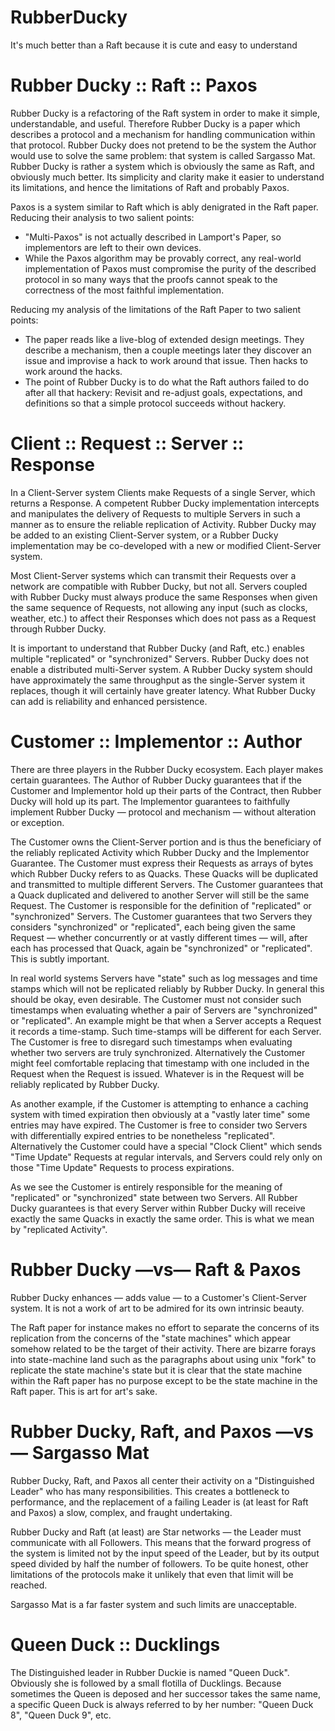 # RubberDucky
It's much better than a Raft because it is cute and easy to understand

# Rubber Ducky :: Raft :: Paxos

Rubber Ducky is a refactoring of the Raft system in
order to make it simple, understandable, and useful.
Therefore Rubber Ducky is a paper which describes a
protocol and a mechanism for handling communication within
that protocol. Rubber Ducky does not pretend to be
the system the Author would use to solve the same
problem: that system is called Sargasso Mat. Rubber
Ducky is rather a system which is obviously the same
as Raft, and obviously much better. Its simplicity
and clarity make it easier to understand its
limitations, and hence the limitations of Raft and
probably Paxos.

Paxos is a system similar to Raft which is ably denigrated in the Raft paper. Reducing their analysis to two salient points:
  * "Multi-Paxos" is not actually described in Lamport's Paper, so implementors are left to their own devices.
  * While the Paxos algorithm may be provably correct, any real-world implementation of Paxos must compromise the purity of the described protocol in so many ways that the proofs cannot speak to the correctness of the most faithful implementation.

Reducing my analysis of the limitations of the Raft Paper to two salient points:
  * The paper reads like a live-blog of extended design meetings. They describe a mechanism, then a couple meetings later they discover an issue and improvise a hack to work around that issue. Then hacks to work around the hacks.
  * The point of Rubber Ducky is to do what the Raft authors failed to do after all that hackery: Revisit and re-adjust goals, expectations, and definitions so that a simple protocol succeeds without hackery.

# Client :: Request :: Server :: Response

In a Client-Server system Clients make Requests of a
single Server, which returns a Response. A competent
Rubber Ducky implementation intercepts and
manipulates the delivery of Requests to multiple
Servers in such a manner as to ensure the reliable
replication of Activity. Rubber Ducky may be added to
an existing Client-Server system, or a Rubber Ducky
implementation may be co-developed with a new or
modified Client-Server system.

Most Client-Server systems which can transmit their
Requests over a network are compatible with Rubber
Ducky, but not all. Servers coupled with Rubber Ducky
must always produce the same Responses when given the
same sequence of Requests, not allowing any input
(such as clocks, weather, etc.) to affect their
Responses which does not pass as a Request through
Rubber Ducky.

It is important to understand that Rubber Ducky (and Raft, etc.)
enables multiple "replicated" or
"synchronized" Servers. Rubber Ducky does not
enable a distributed multi-Server system. A Rubber
Ducky system should have approximately the same
throughput as the single-Server system it replaces, though it will certainly have greater latency.
What Rubber Ducky can add is reliability and enhanced
persistence.

# Customer :: Implementor :: Author

There are three players in the Rubber Ducky
ecosystem. Each player makes certain guarantees. The
Author of Rubber Ducky guarantees that if the
Customer and Implementor hold up their parts of the
Contract, then Rubber Ducky will hold up its part.
The Implementor guarantees to faithfully implement
Rubber Ducky — protocol and mechanism —
without alteration or exception.

The Customer owns the Client-Server portion and is
thus the beneficiary of the reliably replicated
Activity which Rubber Ducky and the Implementor
Guarantee. The Customer must express their Requests
as arrays of bytes which Rubber Ducky refers to as
Quacks. These Quacks will be duplicated and
transmitted to multiple different Servers. The
Customer guarantees that a Quack duplicated and
delivered to another Server will still be the same
Request. The Customer is responsible for the
definition of "replicated" or
"synchronized" Servers. The Customer
guarantees that two Servers they considers
"synchronized" or "replicated", each
being given the same Request — whether
concurrently or at vastly different times — will,
after each has processed that Quack, again be
"synchronized" or "replicated". This
is subtly important.

In real world systems Servers have "state"
such as log messages and time stamps which will not
be replicated reliably by Rubber Ducky. In general
this should be okay, even desirable. The Customer
must not consider such timestamps when evaluating
whether a pair of Servers are "synchronized"
or "replicated". An example might be that
when a Server accepts a Request it records a
time-stamp. Such time-stamps will be different for
each Server. The Customer is free to disregard such
timestamps when evaluating whether two servers are
truly synchronized. Alternatively the Customer might
feel comfortable replacing that timestamp with one
included in the Request when the Request is issued.
Whatever is in the Request will be reliably
replicated by Rubber Ducky.

As another example, if the Customer is attempting to enhance a caching system with timed expiration then
obviously at a "vastly later time" some entries may have expired. The Customer is free to consider two Servers with differentially expired entries to be nonetheless "replicated". Alternatively the Customer could have a special "Clock Client" which sends "Time Update" Requests at regular intervals, and Servers could rely only on those "Time Update" Requests to process expirations.

As we see the Customer is entirely responsible for the meaning of "replicated" or "synchronized" state between two Servers. All Rubber Ducky guarantees is that every Server within Rubber Ducky will receive exactly the same Quacks in exactly the same order. This is what we mean by "replicated Activity".

# Rubber Ducky —vs— Raft & Paxos

Rubber Ducky enhances — adds value — to a Customer's Client-Server system. It is not a work of art to be admired for its own intrinsic beauty.

The Raft paper for instance makes no effort to separate the concerns of its replication from the concerns of the "state machines" which appear somehow related to be the target of their activity. There are bizarre forays into state-machine land such as the paragraphs about using unix "fork" to replicate the state machine's state but it is clear that the state machine within the Raft paper has no purpose except to be the state machine in the Raft paper. This is art for art's sake.

# Rubber Ducky, Raft, and Paxos —vs— Sargasso Mat

Rubber Ducky, Raft, and Paxos all center their activity on a "Distinguished Leader" who has many responsibilities. This creates a bottleneck to performance, and the replacement of a failing Leader is (at least for Raft and Paxos) a slow, complex, and fraught undertaking.

Rubber Ducky and Raft (at least) are Star networks — the Leader must communicate with all Followers. This means that the forward progress of the system is limited not by the input speed of the Leader, but by its output speed divided by half the number of followers. To be quite honest, other limitations of the protocols make it unlikely that even that limit will be reached.

Sargasso Mat is a far faster system and such limits are unacceptable.

# Queen Duck :: Ducklings

The Distinguished leader in Rubber Duckie is named "Queen Duck". Obviously she is followed by a small flotilla of Ducklings. Because sometimes the Queen is deposed and her successor takes the same name, a specific Queen Duck is always referred to by her number: "Queen Duck 8", "Queen Duck 9", etc.
